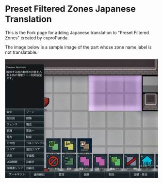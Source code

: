 # Preset Filtered Zones Japanese Translation

This is the Fork page for adding Japanese translation to "Preset Filtered Zones" created by cuproPanda.

The image below is a sample image of the part whose zone name label is not translatable.

![Preview](https://github.com/Proxyer/FZN/blob/master/img/img01.png?raw=true)
